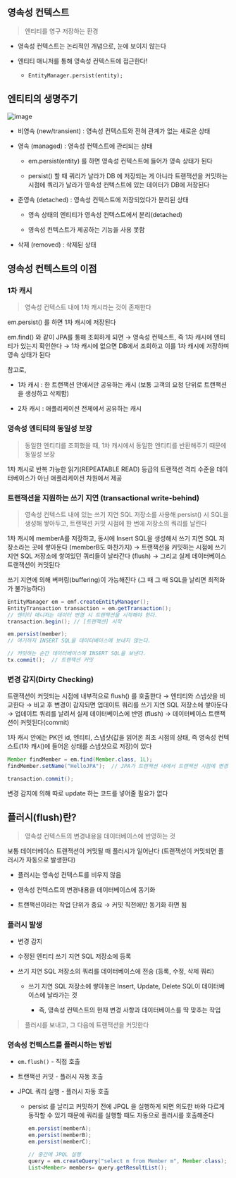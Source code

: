 ## 영속성 컨텍스트

> 엔티티를 영구 저장하는 환경

- 영속성 컨텍스트는 논리적인 개념으로, 눈에 보이지 않는다

- 엔티티 매니저를 통해 영속성 컨텍스트에 접근한다!
  - `EntityManager.persist(entity);`

## 엔티티의 생명주기

![image](https://github.com/user-attachments/assets/81148809-0c24-491f-b624-ee98e712eeb5)

- 비영속 (new/transient) : 영속성 컨텍스트와 전혀 관계가 없는 새로운 상태

- 영속 (managed) : 영속성 컨텍스트에 관리되는 상태

  - em.persist(entity) 를 하면 영속성 컨텍스트에 들어가 영속 상태가 된다

  - persist() 할 때 쿼리가 날라가 DB 에 저장되는 게 아니라 트랜잭션을 커밋하는 시점에 쿼리가 날라가 영속성 컨텍스트에 있는 데이터가 DB에 저장된다

- 준영속 (detached) : 영속성 컨텍스트에 저장되었다가 분리된 상태

  - 영속 상태의 엔티티가 영속성 컨텍스트에서 분리(detached)

  - 영속성 컨텍스트가 제공하는 기능을 사용 못함

- 삭제 (removed) : 삭제된 상태

## 영속성 컨텍스트의 이점
### 1차 캐시

> 영속성 컨텍스트 내에 1차 캐시라는 것이 존재한다

em.persist() 를 하면 1차 캐시에 저장된다

em.find() 와 같이 JPA를 통해 조회하게 되면
→ 영속성 컨텍스트, 즉 1차 캐시에 엔티티가 있는지 확인한다
→ 1차 캐시에 없으면 DB에서 조회하고 이를 1차 캐시에 저장하며 영속 상태가 된다



참고로,

- 1차 캐시 : 한 트랜잭션 안에서만 공유하는 캐시 (보통 고객의 요청 단위로 트랜잭션을 생성하고 삭제함)

- 2차 캐시 : 애플리케이션 전체에서 공유하는 캐시

### 영속성 엔티티의 동일성 보장

> 동일한 엔티티를 조회했을 때, 1차 캐시에서 동일한 엔티티를 반환해주기 때문에 동일성 보장

1차 캐시로 반복 가능한 읽기(REPEATABLE READ) 등급의 트랜잭션 격리 수준을 데이터베이스가 아닌 애플리케이션 차원에서 제공



### 트랜잭션을 지원하는 쓰기 지연 (transactional write-behind)
> 영속성 컨텍스트 내에 있는 쓰기 지연 SQL 저장소를 사용해 persist() 시 SQL을 생성해 쌓아두고, 트랜잭션 커밋 시점에 한 번에 저장소의 쿼리를 날린다

1차 캐시에 memberA를 저장하고, 동시에 Insert SQL을 생성해서 쓰기 지연 SQL 저장소라는 곳에 쌓아둔다 (memberB도 마찬가지)
→ 트랜잭션을 커밋하는 시점에 쓰기 지연 SQL 저장소에 쌓여있던 쿼리들이 날라간다 (flush)
→ 그리고 실제 데이터베이스 트랜잭션이 커밋된다

쓰기 지연에 의해 버퍼링(buffering)이 가능해진다
(그 때 그 때 SQL을 날리면 최적화가 불가능하다)

```java
EntityManager em = emf.createEntityManager();
EntityTransaction transaction = em.getTransaction();
// 엔티티 매니저는 데이터 변경 시 트랜잭션을 시작해야 한다.
transaction.begin(); // [트랜잭션] 시작

em.persist(member);
// 여기까지 INSERT SQL을 데이터베이스에 보내지 않는다.

// 커밋하는 순간 데이터베이스에 INSERT SQL을 보낸다.
tx.commit();  // 트랜잭션 커밋
```

### 변경 감지(Dirty Checking)

트랜잭션이 커밋되는 시점에 내부적으로 flush() 를 호출한다
→ 엔티티와 스냅샷을 비교한다
→ 비교 후 변경이 감지되면 업데이트 쿼리를
쓰기 지연 SQL 저장소에 쌓아둔다
→ 업데이트 쿼리를 날려서 실제 데이터베이스에 반영
(flush)
→ 데이터베이스 트랜잭션이 커밋된다(commit)



1차 캐시 안에는 PK인 id, 엔티티, 스냅샷(값을 읽어온 최초 시점의 상태, 즉 영속성 컨텍스트(1차 캐시)에 들어온 상태를 스냅샷으로 저장)이 있다




```java
Member findMember = em.find(Member.class, 1L);
findMember.setName("HelloJPA");  // JPA가 트랜잭션 내에서 트랜잭션 시점에 변경 감지를 해서 update 쿼리를 날린다 -> 트랜잭션 커밋

transaction.commit();
```

변경 감지에 의해 따로 update 하는 코드를 넣어줄 필요가 없다

## 플러시(flush)란?
> 영속성 컨텍스트의 변경내용을 데이터베이스에 반영하는 것

보통 데이터베이스 트랜잭션이 커밋될 때 플러시가 일어난다
(트랜잭션이 커밋되면 플러시가 자동으로 발생한다)


- 플러시는 영속성 컨텍스트를 비우지 않음

- 영속성 컨텍스트의 변경내용을 데이터베이스에 동기화

- 트랜잭션이라는 작업 단위가 중요 → 커밋 직전에만 동기화 하면 됨

### 플러시 발생
- 변경 감지

- 수정된 엔티티 쓰기 지연 SQL 저장소에 등록

- 쓰기 지연 SQL 저장소의 쿼리를 데이터베이스에 전송 (등록, 수정, 삭제 쿼리)

  - 쓰기 지연 SQL 저장소에 쌓아놓은 Insert, Update, Delete SQL이 데이터베이스에 날라가는 것

    - 즉, 영속성 컨텍스트의 현재 변경 사항과 데이터베이스를 딱 맞추는 작업

> 플러시를 보내고, 그 다음에 트랜잭션을 커밋한다

### 영속성 컨텍스트를 플러시하는 방법
- `em.flush()` - 직접 호출

- 트랜잭션 커밋 - 플러시 자동 호출

- JPQL 쿼리 실행 - 플러시 자동 호출
  - persist 를 날리고 커밋하기 전에 JPQL 을 실행하게 되면 의도한 바와 다르게 동작할 수 있기 때문에 쿼리를 실행할 때도 자동으로 플러시를 호출해준다
    ```java
    em.persist(memberA);
    em.persist(memberB);
    em.persist(memberC);
    
    // 중간에 JPQL 실행
    query = em.createQuery("select m from Member m", Member.class);
    List<Member> members= query.getResultList();
    ```